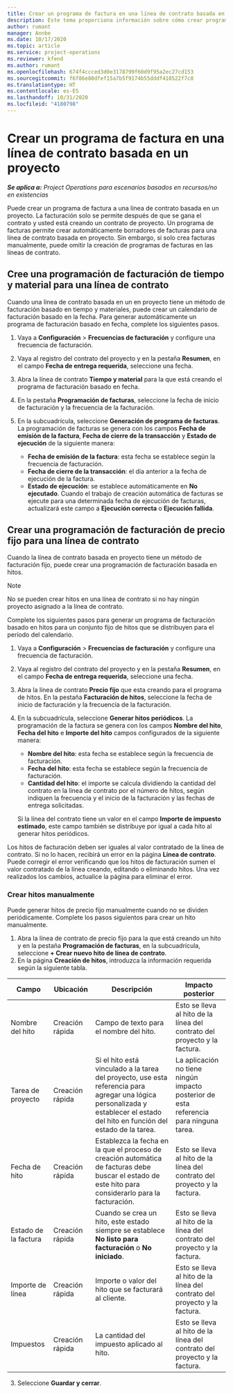```yaml
---
title: Crear un programa de factura en una línea de contrato basada en un proyecto
description: Este tema proporciona información sobre cómo crear programaciones e hitos de facturas en líneas de contrato.
author: rumant
manager: Annbe
ms.date: 10/17/2020
ms.topic: article
ms.service: project-operations
ms.reviewer: kfend
ms.author: rumant
ms.openlocfilehash: 674f4ccced3d0e3178799f60d9f95a2ec27cd153
ms.sourcegitcommit: f6f86e80dfef15a7b5f9174b55dddf410522f7c8
ms.translationtype: HT
ms.contentlocale: es-ES
ms.lasthandoff: 10/31/2020
ms.locfileid: "4180798"
---
```

# <a name="create-an-invoice-schedule-on-a-project-based-contract-line"></a>Crear un programa de factura en una línea de contrato basada en un proyecto 

_**Se aplica a:** Project Operations para escenarios basados en recursos/no en existencias_

Puede crear un programa de factura a una línea de contrato basada en un proyecto. La facturación solo se permite después de que se gana el contrato y usted está creando un contrato de proyecto. Un programa de facturas permite crear automáticamente borradores de facturas para una línea de contrato basada en proyecto. Sin embargo, si solo crea facturas manualmente, puede omitir la creación de programas de facturas en las líneas de contrato.

## <a name="create-a-time-and-material-invoice-schedule-for-a-contract-line"></a>Cree una programación de facturación de tiempo y material para una línea de contrato

Cuando una línea de contrato basada en un en proyecto tiene un método de facturación basado en tiempo y materiales, puede crear un calendario de facturación basado en la fecha. Para generar automáticamente un programa de facturación basado en fecha, complete los siguientes pasos.

1. Vaya a **Configuración** > **Frecuencias de facturación** y configure una frecuencia de facturación.
2. Vaya al registro del contrato del proyecto y en la pestaña **Resumen**, en el campo **Fecha de entrega requerida**, seleccione una fecha.
3. Abra la línea de contrato **Tiempo y material** para la que está creando el programa de facturación basado en fecha. 
4. En la pestaña **Programación de facturas**, seleccione la fecha de inicio de facturación y la frecuencia de la facturación.
5. En la subcuadrícula, seleccione **Generación de programa de facturas**. La programación de facturas se genera con los campos **Fecha de emisión de la factura**, **Fecha de cierre de la transacción** y **Estado de ejecución** de la siguiente manera:

    - **Fecha de emisión de la factura**: esta fecha se establece según la frecuencia de facturación.
    - **Fecha de cierre de la transacción**: el día anterior a la fecha de ejecución de la factura.
    - **Estado de ejecución**: se establece automáticamente en **No ejecutado**. Cuando el trabajo de creación automática de facturas se ejecute para una determinada fecha de ejecución de facturas, actualizará este campo a **Ejecución correcta** o **Ejecución fallida**.

## <a name="create-a-fixed-price-invoice-schedule-for-a-contract-line"></a>Crear una programación de facturación de precio fijo para una línea de contrato

Cuando la línea de contrato basada en proyecto tiene un método de facturación fijo, puede crear una programación de facturación basada en hitos. 

> [!NOTE]
> No se pueden crear hitos en una línea de contrato si no hay ningún proyecto asignado a la línea de contrato.

Complete los siguientes pasos para generar un programa de facturación basado en hitos para un conjunto fijo de hitos que se distribuyen para el período del calendario.

1. Vaya a **Configuración** > **Frecuencias de facturación** y configure una frecuencia de facturación.
2. Vaya al registro del contrato del proyecto y en la pestaña **Resumen**, en el campo **Fecha de entrega requerida**, seleccione una fecha.
3. Abra la línea de contrato **Precio fijo** que esta creando para el programa de hitos. En la pestaña **Facturación de hitos**, seleccione la fecha de inicio de facturación y la frecuencia de la facturación. 
4. En la subcuadrícula, seleccione **Generar hitos periódicos**. La programación de la factura se genera con los campos **Nombre del hito**, **Fecha del hito** e **Importe del hito** campos configurados de la siguiente manera:

    - **Nombre del hito**: esta fecha se establece según la frecuencia de facturación.
    - **Fecha del hito**: esta fecha se establece según la frecuencia de facturación.
    - **Cantidad del hito**: el importe se calcula dividiendo la cantidad del contrato en la línea de contrato por el número de hitos, según indiquen la frecuencia y el inicio de la facturación y las fechas de entrega solicitadas.

    Si la línea del contrato tiene un valor en el campo **Importe de impuesto estimado**, este campo también se distribuye por igual a cada hito al generar hitos periódicos.

Los hitos de facturación deben ser iguales al valor contratado de la línea de contrato. Si no lo hacen, recibirá un error en la página **Línea de contrato**. Puede corregir el error verificando que los hitos de facturación sumen el valor contratado de la línea creando, editando o eliminando hitos. Una vez realizados los cambios, actualice la página para eliminar el error.

### <a name="manually-create-milestones"></a>Crear hitos manualmente

Puede generar hitos de precio fijo manualmente cuando no se dividen periódicamente. Complete los pasos siguientos para crear un hito manualmente.

1. Abra la línea de contrato de precio fijo para la que está creando un hito y en la pestaña **Programación de facturas**, en la subcuadrícula, seleccione **+ Crear nuevo hito de línea de contrato**. 
2. En la página **Creación de hitos**, introduzca la información requerida según la siguiente tabla.

| Campo | Ubicación | Descripción | Impacto posterior |
| --- | --- | --- | --- |
| Nombre del hito | Creación rápida | Campo de texto para el nombre del hito. | Esto se lleva al hito de la línea del contrato del proyecto y la factura. |
| Tarea de proyecto | Creación rápida | Si el hito está vinculado a la tarea del proyecto, use esta referencia para agregar una lógica personalizada y establecer el estado del hito en función del estado de la tarea. | La aplicación no tiene ningún impacto posterior de esta referencia para ninguna tarea. |
| Fecha de hito | Creación rápida | Establezca la fecha en la que el proceso de creación automática de facturas debe buscar el estado de este hito para considerarlo para la facturación. | Esto se lleva al hito de la línea del contrato del proyecto y la factura. |
| Estado de la factura | Creación rápida | Cuando se crea un hito, este estado siempre se establece **No listo para facturación** o **No iniciado**. | Esto se lleva al hito de la línea del contrato del proyecto y la factura. |
| Importe de línea | Creación rápida | Importe o valor del hito que se facturará al cliente. | Esto se lleva al hito de la línea del contrato del proyecto y la factura. |
| Impuestos | Creación rápida | La cantidad del impuesto aplicado al hito. | Esto se lleva al hito de la línea del contrato del proyecto y la factura. |

3. Seleccione **Guardar y cerrar**.
